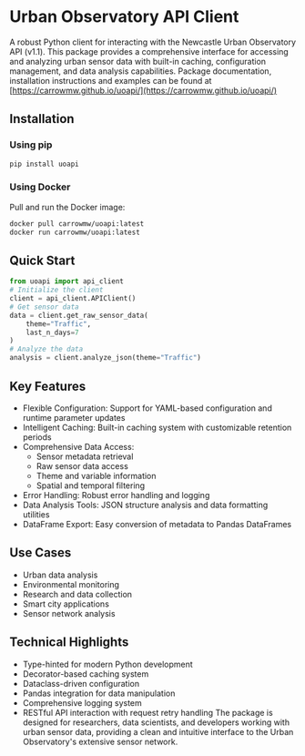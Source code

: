 # Urban Observatory API Client

A robust Python client for interacting with the Newcastle Urban Observatory API (v1.1). This package provides a comprehensive interface for accessing and analyzing urban sensor data with built-in caching, configuration management, and data analysis capabilities. Package documentation, installation instructions and examples can be found at [https://carrowmw.github.io/uoapi/](https://carrowmw.github.io/uoapi/)   

## Installation

### Using pip
```bash
pip install uoapi
```

### Using Docker
Pull and run the Docker image:
```bash
docker pull carrowmw/uoapi:latest
docker run carrowmw/uoapi:latest
```

## Quick Start
```python
from uoapi import api_client
# Initialize the client
client = api_client.APIClient()
# Get sensor data
data = client.get_raw_sensor_data(
    theme="Traffic",
    last_n_days=7
)
# Analyze the data
analysis = client.analyze_json(theme="Traffic")
```

## Key Features
- Flexible Configuration: Support for YAML-based configuration and runtime parameter updates
- Intelligent Caching: Built-in caching system with customizable retention periods
- Comprehensive Data Access:
  - Sensor metadata retrieval
  - Raw sensor data access
  - Theme and variable information
  - Spatial and temporal filtering
- Error Handling: Robust error handling and logging
- Data Analysis Tools: JSON structure analysis and data formatting utilities
- DataFrame Export: Easy conversion of metadata to Pandas DataFrames

## Use Cases
- Urban data analysis
- Environmental monitoring
- Research and data collection
- Smart city applications
- Sensor network analysis

## Technical Highlights
- Type-hinted for modern Python development
- Decorator-based caching system
- Dataclass-driven configuration
- Pandas integration for data manipulation
- Comprehensive logging system
- RESTful API interaction with request retry handling
The package is designed for researchers, data scientists, and developers working with urban sensor data, providing a clean and intuitive interface to the Urban Observatory's extensive sensor network.